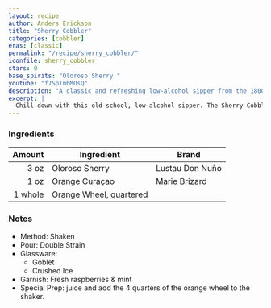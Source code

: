 ```yaml
---
layout: recipe
author: Anders Erickson
title: "Sherry Cobbler"
categories: [cobbler]
eras: [classic]
permalink: "/recipe/sherry_cobbler/"
iconfile: sherry_cobbler
stars: 0
base_spirits: "Oloroso Sherry "
youtube: "f7SpTmbMOsQ"
description: "A classic and refreshing low-alcohol sipper from the 1800s, made with sherry, sugar, and citrus served over crushed ice."
excerpt: |
  Chill down with this old-school, low-alcohol sipper. The Sherry Cobbler is a classic, delicious alternative to the Mint Julep.
---
```


### Ingredients

|  Amount | Ingredient              | Brand           |
| ------: | ----------------------- | --------------- |
|    3 oz | Oloroso Sherry          | Lustau Don Nuño |
|    1 oz | Orange Curaçao          | Marie Brizard   |
| 1 whole | Orange Wheel, quartered |

### Notes

- Method: Shaken
- Pour: Double Strain
- Glassware:
  - Goblet
  - Crushed Ice
- Garnish: Fresh raspberries & mint
- Special Prep: juice and add the 4 quarters of the orange wheel to the shaker.
